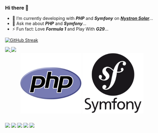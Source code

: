 ### Hi there 👋

- 🔭 I’m currently developing with ***PHP*** and ***Symfony*** on [***Nystron Solar***](https://github.com/NystronSolar)...
- 💬 Ask me about ***PHP*** and ***Symfony***...
- ⚡ Fun fact: Love ***Formula 1*** and Play With ***G29***...

[![GitHub Streak](https://streak-stats.demolab.com?user=TheDevick&theme=dark&locale=pt_BR)](https://git.io/streak-stats)
 <div style="widht: 99%">
  <a href="https://github.com/TheDevick">
      <img height="180em" src="https://github-readme-stats.vercel.app/api?username=TheDevick&show_icons=true&theme=dracula&include_all_commits=true&count_private=true"/>
      <img height="180em" src="https://github-readme-stats.vercel.app/api/top-langs/?username=TheDevick&layout=compact&langs_count=7&theme=dracula"/>
 </a>
</div>
  
 <div style="display: inline_block; widht: 99%; margin: 0 auto; width: max-content;">
  <img align="center" alt="Dino-PHP" style="height: 200px" src="https://raw.githubusercontent.com/devicons/devicon/master/icons/php/php-original.svg">
  <img align="center" alt="Dino-Laravel" style="height: 200px" src="https://raw.githubusercontent.com/devicons/devicon/master/icons/symfony/symfony-original-wordmark.svg">
</div>
  
  ##
  
  
  <div> 
  <a href = "mailto:erick@bilhalba.com"><img src="https://img.shields.io/badge/-Gmail-%23333?style=for-the-badge&logo=gmail&logoColor=white" target="_blank"></a>
  <a href="https://www.instagram.com/erick_dev_/" target="_blank"><img src="https://img.shields.io/badge/-Instagram-%23E4405F?style=for-the-badge&logo=instagram&logoColor=white" target="_blank"></a>
 	<a href="https://www.twitch.tv/erick_dev_" target="_blank"><img src="https://img.shields.io/badge/Twitch-9146FF?style=for-the-badge&logo=twitch&logoColor=white" target="_blank"></a>
  <a href="https://www.linkedin.com/in/erick-bilhalba-abellla-b92872203/" target="_blank"><img src="https://img.shields.io/badge/-LinkedIn-%230077B5?style=for-the-badge&logo=linkedin&logoColor=white" target="_blank"></a>
  <a href = "https://twitter.com/TheDevick"><img src="https://img.shields.io/badge/Twitter-1DA1F2?style=for-the-badge&logo=twitter&logoColor=white" target="_blank"></a> 
</div>
